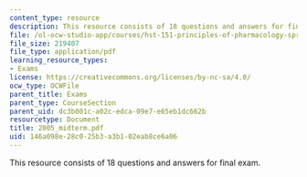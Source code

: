 ```yaml
---
content_type: resource
description: This resource consists of 18 questions and answers for final exam.
file: /ol-ocw-studio-app/courses/hst-151-principles-of-pharmacology-spring-2005/146a098e28c025b3a3b102eab8ce6a06_2005_midterm.pdf
file_size: 219407
file_type: application/pdf
learning_resource_types:
- Exams
license: https://creativecommons.org/licenses/by-nc-sa/4.0/
ocw_type: OCWFile
parent_title: Exams
parent_type: CourseSection
parent_uid: dc3b001c-a02c-edca-09e7-e65eb1dc662b
resourcetype: Document
title: 2005_midterm.pdf
uid: 146a098e-28c0-25b3-a3b1-02eab8ce6a06
---
```

This resource consists of 18 questions and answers for final exam.